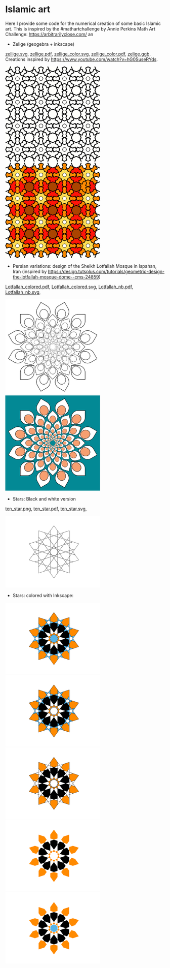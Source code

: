 # Islamic art

Here I provide some code for the numerical creation of some basic Islamic art.
This is inspired by the #mathartchallenge by Annie Perkins Math Art Challenge:
https://arbitrarilyclose.com/ an

- Zelige (geogebra + inkscape)

[zellige.svg](svg/zellige.svg), [zellige.pdf](pdf/zellige.pdf), 
[zellige_color.svg](svg/zellige_color.svg), [zellige_color.pdf](pdf/zellige_color.pdf), 
[zelige.ggb](geogebra-export_zelige.ggb). Creations inspired by https://www.youtube.com/watch?v=hG0SuseRYds.

<p float="left">
<img src="svg/zellige.svg?sanitize=true" width="300">
<img src="svg/zellige_color.svg?sanitize=true" width="300">
</p>

- Persian variations: design of the Sheikh Lotfallah Mosque in Ispahan, Iran (inspired by https://design.tutsplus.com/tutorials/geometric-design-the-lotfallah-mosque-dome--cms-24859)

[Lotfallah_colored.pdf](pdf/Lotfallah_colored.pdf),
[Lotfallah_colored.svg](svg/Lotfallah_colored.svg),
[Lotfallah_nb.pdf](pdf/Lotfallah_nb.pdf),
[Lotfallah_nb.svg](svg/Lotfallah_nb.svg), 



<p float="left">
<img src="svg/Lotfallah_nb.svg?sanitize=true" width="300">
<img src="svg/Lotfallah_colored.svg?sanitize=true" width="300">
</p>


- Stars: Black and white version

[ten_star.png](png/ten_star.png), [ten_star.pdf](pdf/ten_star.pdf),
[ten_star.svg](svg/ten_star.svg), 

<p float="left">
<img src="svg/ten_star.svg?sanitize=true" width="300">
</p>

- Stars: colored with Inkscape:

<p float="left">
<img src="svg/ten_star_color.svg" width="300">
<img src="svg/ten_star_color_b.svg" width="300">
<img src="svg/ten_star_color_c.svg" width="300">
<img src="svg/ten_star_color_d.svg" width="300">
<img src="svg/ten_star_color_e.svg" width="300">
</p>